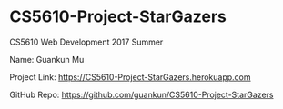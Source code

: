 # CS5610-Project-StarGazers

CS5610 Web Development 2017 Summer 

Name: Guankun Mu 

Project Link: https://CS5610-Project-StarGazers.herokuapp.com

GitHub Repo: https://github.com/guankun/CS5610-Project-StarGazers